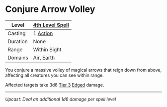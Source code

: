 # Conjure Arrow Volley

| Level    | [4th Level Spell](4th%20Level%20Spells.md)                                        |
| -------- | ---------------------------------------------------------------------------------- |
| Casting  | 1 [Action](../../../../Game%20Procedures/Core%20Procedures/Action.md)                                |
| Duration | None                                                                               |
| Range    | Within Sight                                                                       |
| Domains  | [Air](../../Spell%20Domains/Air.md), [Earth](../../Spell%20Domains/Earth.md) |

You conjure a massive volley of magical arrows that reign down from above, affecting all creatures you can see within range.

Affected targets take 3d6 [Tier 3](../../../../Game%20Procedures/Combat/Damage/Damage%20Tiers/Tier%203.md) [Edged](../../../../Game%20Procedures/Combat/Damage/Damage%20Types/Edged.md) damage.

---
*Upcast: Deal an additional 1d6 damage per spell level*
